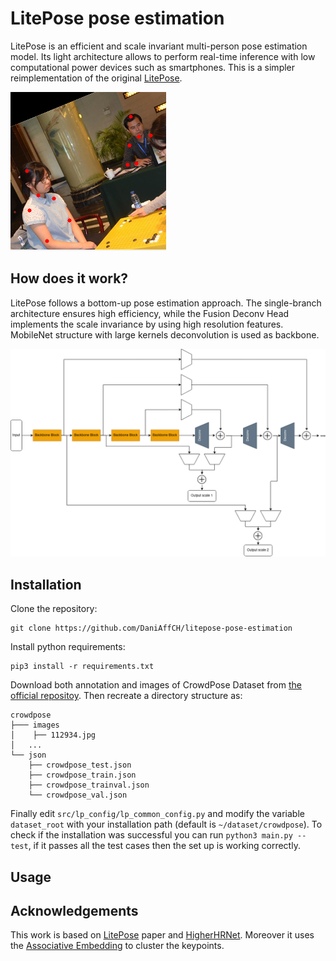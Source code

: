 # LitePose pose estimation

LitePose is an efficient and scale invariant multi-person pose estimation model. Its light architecture allows to perform real-time inference with low computational power devices such as smartphones. This is a simpler reimplementation of the original [LitePose][1].

![Network Architecture!](/assets/keypoints.png)


## How does it work?

LitePose follows a bottom-up pose estimation approach. The single-branch architecture ensures high efficiency, while the Fusion Deconv Head implements the scale invariance by using high resolution features.
MobileNet structure with large kernels deconvolution is used as backbone.

![Network Architecture!](/assets/structure.png)

## Installation
Clone the repository:
```
git clone https://github.com/DaniAffCH/litepose-pose-estimation
```

Install python requirements:
```
pip3 install -r requirements.txt
```

Download both annotation and images of CrowdPose Dataset from [the official repositoy](https://github.com/Jeff-sjtu/CrowdPose#dataset). 
Then recreate a directory structure as:
```
crowdpose
├─── images
│    ├── 112934.jpg
│   ...
└── json
    ├── crowdpose_test.json
    ├── crowdpose_train.json
    ├── crowdpose_trainval.json
    └── crowdpose_val.json
```

Finally edit `src/lp_config/lp_common_config.py` and modify the variable `dataset_root` with your installation path (default is `~/dataset/crowdpose`). 
To check if the installation was successful you can run `python3 main.py --test`, if it passes all the test cases then the set up is working correctly.

## Usage 

## Acknowledgements
This work is based on [LitePose][2] paper and [HigherHRNet][3]. Moreover it uses the [Associative Embedding][4] to cluster the keypoints.

[1]:https://github.com/mit-han-lab/litepose
[2]:https://openaccess.thecvf.com/content/CVPR2022/papers/Wang_Lite_Pose_Efficient_Architecture_Design_for_2D_Human_Pose_Estimation_CVPR_2022_paper.pdf
[3]:https://arxiv.org/pdf/1908.10357.pdf
[4]:https://papers.nips.cc/paper/2017/file/8edd72158ccd2a879f79cb2538568fdc-Paper.pdf
